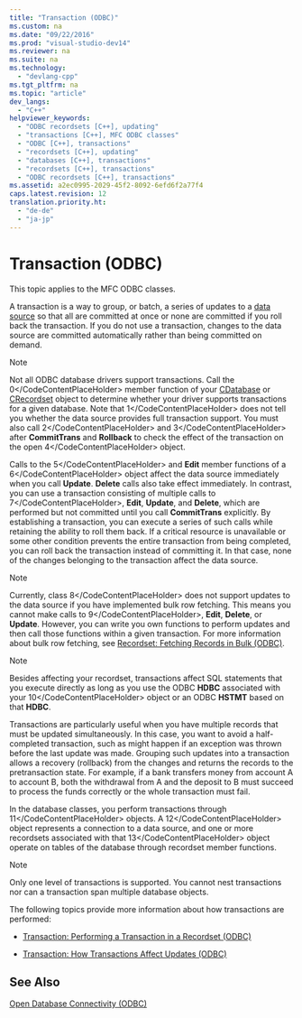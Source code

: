 ```yaml
---
title: "Transaction (ODBC)"
ms.custom: na
ms.date: "09/22/2016"
ms.prod: "visual-studio-dev14"
ms.reviewer: na
ms.suite: na
ms.technology: 
  - "devlang-cpp"
ms.tgt_pltfrm: na
ms.topic: "article"
dev_langs: 
  - "C++"
helpviewer_keywords: 
  - "ODBC recordsets [C++], updating"
  - "transactions [C++], MFC ODBC classes"
  - "ODBC [C++], transactions"
  - "recordsets [C++], updating"
  - "databases [C++], transactions"
  - "recordsets [C++], transactions"
  - "ODBC recordsets [C++], transactions"
ms.assetid: a2ec0995-2029-45f2-8092-6efd6f2a77f4
caps.latest.revision: 12
translation.priority.ht: 
  - "de-de"
  - "ja-jp"
---
```

# Transaction (ODBC)
This topic applies to the MFC ODBC classes.  
  
 A transaction is a way to group, or batch, a series of updates to a [data source](../vs140/data-source--odbc-.md) so that all are committed at once or none are committed if you roll back the transaction. If you do not use a transaction, changes to the data source are committed automatically rather than being committed on demand.  
  
> [!NOTE]
>  Not all ODBC database drivers support transactions. Call the <CodeContentPlaceHolder>0\</CodeContentPlaceHolder> member function of your [CDatabase](../vs140/cdatabase-class.md) or [CRecordset](../vs140/crecordset-class.md) object to determine whether your driver supports transactions for a given database. Note that <CodeContentPlaceHolder>1\</CodeContentPlaceHolder> does not tell you whether the data source provides full transaction support. You must also call <CodeContentPlaceHolder>2\</CodeContentPlaceHolder> and <CodeContentPlaceHolder>3\</CodeContentPlaceHolder> after **CommitTrans** and **Rollback** to check the effect of the transaction on the open <CodeContentPlaceHolder>4\</CodeContentPlaceHolder> object.  
  
 Calls to the <CodeContentPlaceHolder>5\</CodeContentPlaceHolder> and **Edit** member functions of a <CodeContentPlaceHolder>6\</CodeContentPlaceHolder> object affect the data source immediately when you call **Update**. **Delete** calls also take effect immediately. In contrast, you can use a transaction consisting of multiple calls to <CodeContentPlaceHolder>7\</CodeContentPlaceHolder>, **Edit**, **Update**, and **Delete**, which are performed but not committed until you call **CommitTrans** explicitly. By establishing a transaction, you can execute a series of such calls while retaining the ability to roll them back. If a critical resource is unavailable or some other condition prevents the entire transaction from being completed, you can roll back the transaction instead of committing it. In that case, none of the changes belonging to the transaction affect the data source.  
  
> [!NOTE]
>  Currently, class <CodeContentPlaceHolder>8\</CodeContentPlaceHolder> does not support updates to the data source if you have implemented bulk row fetching. This means you cannot make calls to <CodeContentPlaceHolder>9\</CodeContentPlaceHolder>, **Edit**, **Delete**, or **Update**. However, you can write you own functions to perform updates and then call those functions within a given transaction. For more information about bulk row fetching, see [Recordset: Fetching Records in Bulk (ODBC)](../vs140/recordset--fetching-records-in-bulk--odbc-.md).  
  
> [!NOTE]
>  Besides affecting your recordset, transactions affect SQL statements that you execute directly as long as you use the ODBC **HDBC** associated with your <CodeContentPlaceHolder>10\</CodeContentPlaceHolder> object or an ODBC **HSTMT** based on that **HDBC**.  
  
 Transactions are particularly useful when you have multiple records that must be updated simultaneously. In this case, you want to avoid a half-completed transaction, such as might happen if an exception was thrown before the last update was made. Grouping such updates into a transaction allows a recovery (rollback) from the changes and returns the records to the pretransaction state. For example, if a bank transfers money from account A to account B, both the withdrawal from A and the deposit to B must succeed to process the funds correctly or the whole transaction must fail.  
  
 In the database classes, you perform transactions through <CodeContentPlaceHolder>11\</CodeContentPlaceHolder> objects. A <CodeContentPlaceHolder>12\</CodeContentPlaceHolder> object represents a connection to a data source, and one or more recordsets associated with that <CodeContentPlaceHolder>13\</CodeContentPlaceHolder> object operate on tables of the database through recordset member functions.  
  
> [!NOTE]
>  Only one level of transactions is supported. You cannot nest transactions nor can a transaction span multiple database objects.  
  
 The following topics provide more information about how transactions are performed:  
  
-   [Transaction: Performing a Transaction in a Recordset (ODBC)](../vs140/transaction--performing-a-transaction-in-a-recordset--odbc-.md)  
  
-   [Transaction: How Transactions Affect Updates (ODBC)](../vs140/transaction--how-transactions-affect-updates--odbc-.md)  
  
## See Also  
 [Open Database Connectivity (ODBC)](../vs140/open-database-connectivity--odbc-.md)